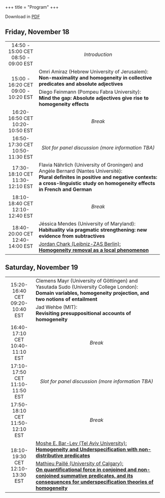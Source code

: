 +++
title = "Program"
+++


<style>

.tg-wrap tr td {
  vertical-align: middle;
  text-align: center;
}


.hour {
  text-align: center;
}

.tg-wrap .talk {
  text-align: left;
}


.tg-wrap .nontalk {
  text-align: center;
  font-style: italic;
}

@media screen and (max-width: 767px) {.tg {width: auto !important;}.tg col {width: auto !important;}.tg-wrap {overflow-x: auto;-webkit-overflow-scrolling: touch;}}

</style>

Download in [PDF](../schedule.pdf)

<h2>Friday, November 18</h2>


<div class="tg-wrap"><table align="center" class="tg">
<tbody>
  <tr>
    <td class="hour">14:50 - 15:00 CET<br>08:50 - 09:00 EST<br></td>
    <td class="nontalk">Introduction</td>
  </tr>
  <tr>
    <td class="hour" rowspan="2">15:00 - 16:20 CET<br>09:00 - 10:20 EST</td>
    <td class="talk">Omri Amiraz (Hebrew University of Jerusalem):<br><strong>Non-maximality and homogeneity in collective predicates and absolute adjectives</strong></td>
  </tr>
  <tr>
    <td class="talk">Diego Feinmann (Pompeu Fabra University):<br><strong>Mind the gap: Absolute adjectives give rise to homogeneity effects</strong></td>
  </tr>
  <tr>
    <td class="hour">16:20-16:50 CET<br>10:20-10:50 EST</td>
    <td class="nontalk">Break<br></td>
  </tr>
  <tr>
    <td class="hour">16:50-17:30 CET<br>10:50-11:30 EST</td>
    <td class="nontalk">Slot for panel discussion (more information TBA)</td>
  </tr>
  <tr>
    <td class="hour">17:30-18:10 CET<br>11:30-12:10 EST</td>
    <td class="talk">Flavia Nährlich (University of Groningen) and Angèle Bernard (Nantes Université):<br><strong>Plural definites in positive and negative contexts: a cross-linguistic study on homogeneity effects in French and German</strong></td>
  </tr>
  <tr>
    <td class="hour">18:10-18:40 CET<br>12:10-12:40 EST</td>
    <td class="nontalk">Break</td>
  </tr>
  <tr>
    <td class="hour" rowspan="2">18:40-20:00 CET<br>12:40-14:00 EST</td>
    <td class="talk">Jéssica Mendes (University of Maryland):<br><strong>Habituality via pragmatic strengthening: new evidence from subtractives</strong></td>
  </tr>
  <tr>
    <td class="talk"><a href="../abstracts/Chark_abstract.pdf">Jordan Chark (Leibniz-ZAS Berlin):<br><strong>Homogeneity removal as a local phenomenon</strong></a></td>
  </tr>
</tbody>
</table></div>


<h2>Saturday, November 19</h2>


<div class="tg-wrap"><table align="center" class="tg">
<tbody>
  <tr>
    <td class="hour" rowspan="2">15:20-16:40 CET<br>09:20-10:40 EST</td>
    <td class="talk">
      Clemens Mayr (University of Göttingen) and Yasutada Sudo (University College London):<br>
      <strong>Domain variables, homogeneity projection, and two notions of entailment</strong>
    </td>
  </tr>
  <tr>
    <td class="talk">
      Jad Wehbe (MIT):<br><strong> Revisiting presuppositional accounts of homogeneity </strong>
    </td>
  </tr>
    <tr>
    <td class="hour">16:40-17:10 CET<br>10:40-11:10 EST</td>
    <td class="nontalk">Break</td>
  </tr>
  <tr>
    <td class="hour">17:10-17:50 CET<br>11:10-11:50 EST</td>
    <td class="nontalk">Slot for panel discussion (more information TBA)</td>
  </tr>
  <tr>
    <td class="hour">17:50-18:10 CET<br>11:50-12:10 EST</td>
    <td class="nontalk">Break</td>
  </tr>
  <tr>
    <td class="hour" rowspan="2">18:10-19:30 CET<br>12:10-13:30 EST</td>
    <td class="talk">
      <a href="../abstracts/BarLev_abstract.pdf">Moshe E. Bar-Lev (Tel Aviv University):<br>
      <strong>Homogeneity and Underspecification with non-distributive predicates</strong></a>
    </td>
  </tr>
  <tr>
    <td class="talk">
      <a href="../abstracts/Paille_abstract.pdf">Mathieu Paillé (University of Calgary):<br>
      <strong>On quantificational force in conjoined and non-conjoined summative predicates, and its consequences for underspecification theories of homogeneity</strong></a>
    </td>
  </tr>
</tbody>
</table></div>
